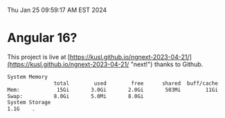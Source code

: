 Thu Jan 25 09:59:17 AM EST 2024

# Angular 16?


This project is live at [https://kusl.github.io/ngnext-2023-04-21/](https://kusl.github.io/ngnext-2023-04-21/ "next!") thanks to Github.

```bash
System Memory
               total        used        free      shared  buff/cache   available
Mem:            15Gi       3.0Gi       2.0Gi       503Mi        11Gi        12Gi
Swap:          8.0Gi       5.0Mi       8.0Gi
System Storage
1.1G	.
```
